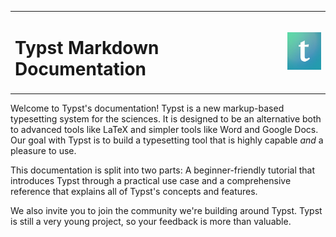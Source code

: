 <div align="center">
<table>
<tr>
<td><h1>Typst Markdown Documentation</h1></td>
<td><img src="idTmyHzBar_logos.jpeg" alt="logo" height="60"></td>
</tr>
</table>
</div>

Welcome to Typst's documentation! Typst is a new markup-based
typesetting system for the sciences. It is designed to be an alternative
both to advanced tools like LaTeX and simpler tools like Word and Google
Docs. Our goal with Typst is to build a typesetting tool that is highly
capable _and_ a pleasure to use.

This documentation is split into two parts: A beginner-friendly tutorial
that introduces Typst through a practical use case and a comprehensive
reference that explains all of Typst's concepts and features.

We also invite you to join the community we're building around Typst.
Typst is still a very young project, so your feedback is more than
valuable.
